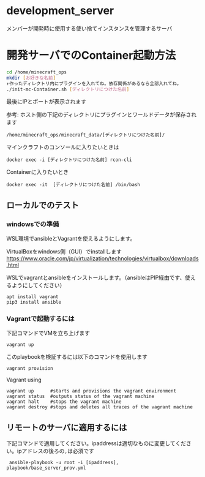 # development_server
メンバーが開発時に使用する使い捨てインスタンスを管理するサーバ

# 開発サーバでのContainer起動方法

```bash
cd /home/minecraft_ops
mkdir [お好きな名前]
↑作ったディレクトリ内にプラグインを入れてね。依存関係があるなら全部入れてね。
./init-mc-Container.sh [ディレクトリにつけた名前]
```

最後にIPとポートが表示されます


参考:
ホスト側の下記のディレクトリにプラグインとワールドデータが保存されます
```
/home/minecraft_ops/minecraft_data/[ディレクトリにつけた名前]/
```

マインクラフトのコンソールに入りたいときは
```
docker exec -i [ディレクトリにつけた名前] rcon-cli
```

Containerに入りたいとき
```
docker exec -it  [ディレクトリにつけた名前] /bin/bash
```

## ローカルでのテスト
### windowsでの準備
WSL環境でansibleとVagrantを使えるようにします。

VirtualBoxをwindows側（GUI）でinstallします
https://www.oracle.com/jp/virtualization/technologies/virtualbox/downloads.html

WSLでvagrantとansibleをインストールします。（ansibleはPIP経由です、使えるようにしてください）

```(bash)
apt install vagrant 
pip3 install ansible
```

### Vagrantで起動するには
下記コマンドでVMを立ち上げます

```
vagrant up
```

このplaybookを検証するには以下のコマンドを使用します

```
vagrant provision
```

Vagrant using
```(bash)
vagrant up      #starts and provisions the vagrant environment
vagrant status  #outputs status of the vagrant machine
vagrant halt    #stops the vagrant machine
vagrant destroy #stops and deletes all traces of the vagrant machine
```

## リモートのサーバに適用するには
下記コマンドで適用してください。ipaddressは適切なものに変更してください。ipアドレスの後ろの`,`は必須です
```
 ansible-playbook -u root -i [ipaddress], playbook/base_server_prov.yml
```
